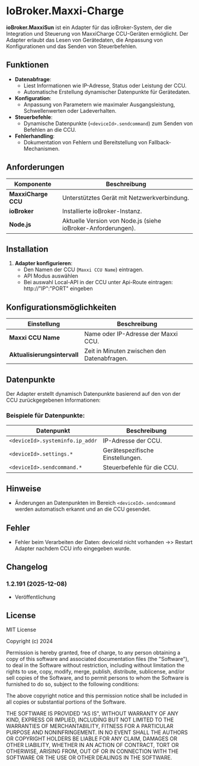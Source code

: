 # IoBroker.Maxxi-Charge

**ioBroker.MaxxiSun** ist ein Adapter für das ioBroker-System, der die Integration und Steuerung von MaxxiCharge CCU-Geräten ermöglicht. Der Adapter erlaubt das Lesen von Gerätedaten, die Anpassung von Konfigurationen und das Senden von Steuerbefehlen.

## Funktionen

- **Datenabfrage**: 
  - Liest Informationen wie IP-Adresse, Status oder Leistung der CCU.
  - Automatische Erstellung dynamischer Datenpunkte für Gerätedaten.
- **Konfiguration**:
  - Anpassung von Parametern wie maximaler Ausgangsleistung, Schwellenwerten oder Ladeverhalten.
- **Steuerbefehle**:
  - Dynamische Datenpunkte (`<deviceId>.sendcommand`) zum Senden von Befehlen an die CCU.
- **Fehlerhandling**:
  - Dokumentation von Fehlern und Bereitstellung von Fallback-Mechanismen.

## Anforderungen

| Komponente                  | Beschreibung                                              |
|-----------------------------|----------------------------------------------------------|
| **MaxxiCharge CCU**         | Unterstütztes Gerät mit Netzwerkverbindung.              |
| **ioBroker**                | Installierte ioBroker-Instanz.                           |
| **Node.js**                 | Aktuelle Version von Node.js (siehe ioBroker-Anforderungen). |

## Installation

1. **Adapter konfigurieren**:
   - Den Namen der CCU (`Maxxi CCU Name`) eintragen.
   - API Modus auswählen 
   - Bei auswahl Local-API in der CCU unter Api-Route eintragen: http://"IP":"PORT" eingeben

## Konfigurationsmöglichkeiten

| Einstellung              | Beschreibung                                     |
|--------------------------|-------------------------------------------------|
| **Maxxi CCU Name**       | Name oder IP-Adresse der Maxxi CCU.             |
| **Aktualisierungsintervall** | Zeit in Minuten zwischen den Datenabfragen.   |

## Datenpunkte

Der Adapter erstellt dynamisch Datenpunkte basierend auf den von der CCU zurückgegebenen Informationen:

### Beispiele für Datenpunkte:

| Datenpunkt                      | Beschreibung                                |
|---------------------------------|--------------------------------------------|
| `<deviceId>.systeminfo.ip_addr` | IP-Adresse der CCU.                        |
| `<deviceId>.settings.*`         | Gerätespezifische Einstellungen.           |
| `<deviceId>.sendcommand.*`      | Steuerbefehle für die CCU.                 |

## Hinweise

- Änderungen an Datenpunkten im Bereich `<deviceId>.sendcommand` werden automatisch erkannt und an die CCU gesendet.

## Fehler

- Fehler beim Verarbeiten der Daten: deviceId nicht vorhanden ->> Restart Adapter nachdem CCU info eingegeben wurde.

## Changelog

### 1.2.191 (2025-12-08)

* Veröffentlichung

## License
MIT License

Copyright (c) 2024

Permission is hereby granted, free of charge, to any person obtaining a copy
of this software and associated documentation files (the "Software"), to deal
in the Software without restriction, including without limitation the rights
to use, copy, modify, merge, publish, distribute, sublicense, and/or sell
copies of the Software, and to permit persons to whom the Software is
furnished to do so, subject to the following conditions:

The above copyright notice and this permission notice shall be included in all
copies or substantial portions of the Software.

THE SOFTWARE IS PROVIDED "AS IS", WITHOUT WARRANTY OF ANY KIND, EXPRESS OR
IMPLIED, INCLUDING BUT NOT LIMITED TO THE WARRANTIES OF MERCHANTABILITY,
FITNESS FOR A PARTICULAR PURPOSE AND NONINFRINGEMENT. IN NO EVENT SHALL THE
AUTHORS OR COPYRIGHT HOLDERS BE LIABLE FOR ANY CLAIM, DAMAGES OR OTHER
LIABILITY, WHETHER IN AN ACTION OF CONTRACT, TORT OR OTHERWISE, ARISING FROM,
OUT OF OR IN CONNECTION WITH THE SOFTWARE OR THE USE OR OTHER DEALINGS IN THE
SOFTWARE.


